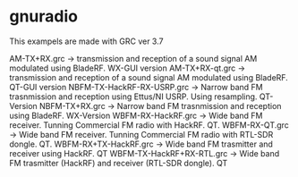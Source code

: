 # gnuradio


This exampels are made with GRC ver 3.7

AM-TX+RX.grc   -> transmission and reception of a sound signal AM modulated using BladeRF. WX-GUI version
AM-TX+RX-qt.grc     -> transmission and reception of a sound signal AM modulated using BladeRF. QT-GUI version
NBFM-TX-HackRF-RX-USRP.grc -> Narrow band FM trasnmission and reception using Ettus/NI USRP. Using resampling. QT-Version
NBFM-TX+RX.grc -> Narrow band FM trasnmission and reception using BladeRF. WX-Version
WBFM-RX-HackRF.grc -> Wide band FM receiver. Tunning Commercial FM radio with HackRF. QT.
WBFM-RX-QT.grc  -> Wide band FM receiver. Tunning Commercial FM radio with RTL-SDR dongle. QT.
WBFM-RX+TX-HackRF.grc -> Wide band FM trasmitter and receiver using HackRF. QT
WBFM-TX-HackRF+RX-RTL.grc -> Wide band FM trasmitter (HackRF) and receiver (RTL-SDR dongle). QT
